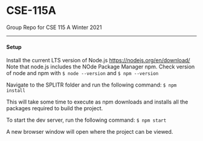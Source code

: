 # CSE-115A
Group Repo for CSE 115 A Winter 2021

---
#### Setup
Install the current LTS version of Node.js https://nodejs.org/en/download/
Note that node.js includes the NOde Package Manager npm.
Check version of node and npm with ``` $ node --version ``` and ```$ npm --version```


Navigate to the SPLITR folder and run the following command: ```$ npm install```

This will take some time to execute as npm downloads and installs all the packages required to build the project.

To start the dev server, run the following command: ```$ npm start```

A new browser window will open where the project can be viewed. 
